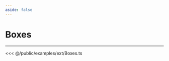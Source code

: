 ```yaml
---
aside: false
---
```

# Boxes
---
<Demo src="/examples/ext/Boxes.ts" :code="false" :height="700"></Demo>

<<< @/public/examples/ext/Boxes.ts